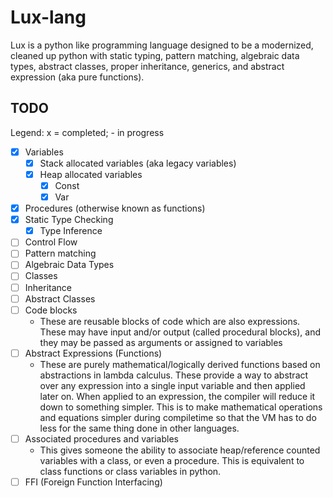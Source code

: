 # Lux-lang
Lux is a python like programming language designed to be a modernized, cleaned up python with static typing, pattern matching, algebraic data types, abstract classes, proper inheritance, generics, and abstract expression (aka pure functions).

## TODO
Legend: x = completed; - in progress<br>
* [x] Variables
    * [x] Stack allocated variables (aka legacy variables)
    * [x] Heap allocated variables
        * [x] Const
        * [x] Var
* [x] Procedures (otherwise known as functions)
* [x] Static Type Checking
    * [x] Type Inference
* [ ] Control Flow
* [ ] Pattern matching
* [ ] Algebraic Data Types
* [ ] Classes
* [ ] Inheritance
* [ ] Abstract Classes
* [ ] Code blocks
    - These are reusable blocks of code which are also expressions. 
        These may have input and/or output (called procedural blocks), and they may be passed as arguments or assigned to variables
* [ ] Abstract Expressions (Functions)
    - These are purely mathematical/logically derived functions based on abstractions in lambda calculus. These provide a way to abstract over any expression into a single input variable and then applied later on. When applied to an expression, the compiler will reduce it down to something simpler. This is to make mathematical operations and equations simpler during compiletime so that the VM has to do less for the same thing done in other languages.
* [ ] Associated procedures and variables
    - This gives someone the ability to associate heap/reference counted variables with a class, or even a procedure. This is equivalent to class functions or class variables in python.
* [ ] FFI (Foreign Function Interfacing)